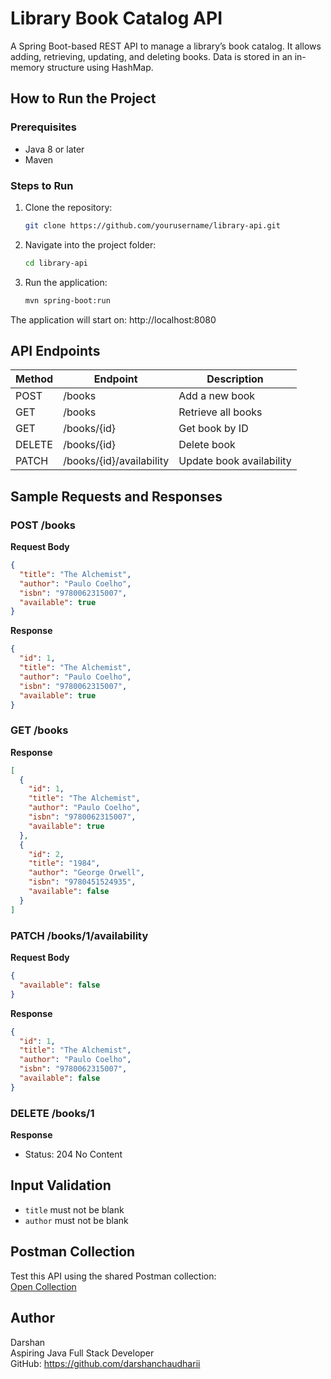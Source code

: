 # Library Book Catalog API

A Spring Boot-based REST API to manage a library’s book catalog. It allows adding, retrieving, updating, and deleting books. Data is stored in an in-memory structure using HashMap.

## How to Run the Project

### Prerequisites
- Java 8 or later
- Maven

### Steps to Run

1. Clone the repository:
   ```bash
   git clone https://github.com/yourusername/library-api.git
   ```

2. Navigate into the project folder:
   ```bash
   cd library-api
   ```

3. Run the application:
   ```bash
   mvn spring-boot:run
   ```

The application will start on:
http://localhost:8080

## API Endpoints

| Method | Endpoint                         | Description                      |
|--------|----------------------------------|----------------------------------|
| POST   | /books                           | Add a new book                   |
| GET    | /books                           | Retrieve all books               |
| GET    | /books/{id}                      | Get book by ID                   |
| DELETE | /books/{id}                      | Delete book                      |
| PATCH  | /books/{id}/availability         | Update book availability         |

## Sample Requests and Responses

### POST /books

**Request Body**
```json
{
  "title": "The Alchemist",
  "author": "Paulo Coelho",
  "isbn": "9780062315007",
  "available": true
}
```

**Response**
```json
{
  "id": 1,
  "title": "The Alchemist",
  "author": "Paulo Coelho",
  "isbn": "9780062315007",
  "available": true
}
```

### GET /books

**Response**
```json
[
  {
    "id": 1,
    "title": "The Alchemist",
    "author": "Paulo Coelho",
    "isbn": "9780062315007",
    "available": true
  },
  {
    "id": 2,
    "title": "1984",
    "author": "George Orwell",
    "isbn": "9780451524935",
    "available": false
  }
]
```

### PATCH /books/1/availability

**Request Body**
```json
{
  "available": false
}
```

**Response**
```json
{
  "id": 1,
  "title": "The Alchemist",
  "author": "Paulo Coelho",
  "isbn": "9780062315007",
  "available": false
}
```

### DELETE /books/1

**Response**
- Status: 204 No Content

## Input Validation

- `title` must not be blank
- `author` must not be blank

## Postman Collection

Test this API using the shared Postman collection:  
[Open Collection](https://restless-rocket-398046.postman.co/workspace/My-Workspace~d611aeb1-7e53-402e-8557-fca0c9eaf520/collection/45915590-141ca865-08a1-49b2-8588-ac7aeda002e4?action=share&creator=45915590)

## Author

Darshan  
Aspiring Java Full Stack Developer  
GitHub: https://github.com/darshanchaudharii
